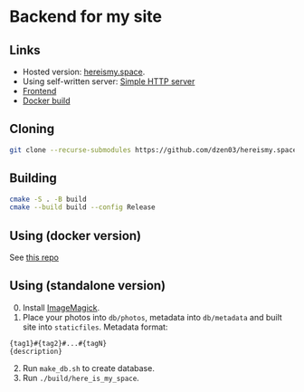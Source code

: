 # Backend for my site

## Links

* Hosted version: [hereismy.space](https://hereismy.space).
* Using self-written server: [Simple HTTP server](https://github.com/dzen03/simple-http-server.git)
* [Frontend](https://github.com/dzen03/hereismy.space-frontend.git)
* [Docker build](https://github.com/dzen03/hereismy.space.git)

## Cloning

```bash
git clone --recurse-submodules https://github.com/dzen03/hereismy.space-backend.git
```

## Building

```bash
cmake -S . -B build
cmake --build build --config Release
```

## Using (docker version)
See [this repo](https://github.com/dzen03/hereismy.space.git)

## Using (standalone version)
0. Install [ImageMagick](https://imagemagick.org/script/index.php).
1. Place your photos into `db/photos`,
metadata into `db/metadata`
and built site into `staticfiles`.
Metadata format:
```
{tag1}#{tag2}#...#{tagN}
{description}
```
2. Run `make_db.sh` to create database.
3. Run `./build/here_is_my_space`.
